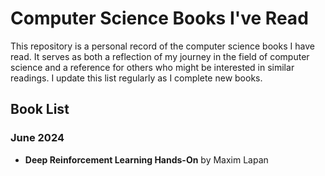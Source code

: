 # Computer Science Books I've Read

This repository is a personal record of the computer science books I have read. It serves as both a reflection of my journey in the field of computer science and a reference for others who might be interested in similar readings. I update this list regularly as I complete new books.

## Book List

### June 2024
- **Deep Reinforcement Learning Hands-On** by Maxim Lapan
